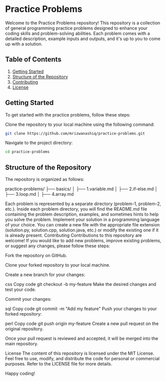 # Practice Problems
Welcome to the Practice Problems repository! This repository is a collection of general programming practice problems designed to enhance your coding skills and problem-solving abilities. Each problem comes with a detailed description, example inputs and outputs, and it's up to you to come up with a solution.

## Table of Contents
1. [Getting Started](#getting-started)
2. [Structure of the Repository](#structure-of-the-repository)
3. [Contributing](#contributing)
4. [License](#license)

## Getting Started

To get started with the practice problems, follow these steps:

Clone the repository to your local machine using the following command:

```bash
git clone https://github.com/mrizwanashiq/practice-problems.git
```

Navigate to the project directory:

```bash
cd practice-problems
```

## Structure of the Repository
The repository is organized as follows:

practice-problems/
├── basics/
│   ├── 1.variable.md
│   ├── 2.if-else.md
│   ├── 3.loop.md
│   ├── 4.array.md


Each problem is represented by a separate directory (problem-1, problem-2, etc.).
Inside each problem directory, you will find the README.md file containing the problem description, examples, and sometimes hints to help you solve the problem.
Implement your solution in a programming language of your choice. You can create a new file with the appropriate file extension (solution.py, solution.cpp, solution.java, etc.) or modify the existing one if it is already present.
Contributing
Contributions to this repository are welcome! If you would like to add new problems, improve existing problems, or suggest any changes, please follow these steps:

Fork the repository on GitHub.

Clone your forked repository to your local machine.

Create a new branch for your changes:

css
Copy code
git checkout -b my-feature
Make the desired changes and test your code.

Commit your changes:

sql
Copy code
git commit -m "Add my feature"
Push your changes to your forked repository:

perl
Copy code
git push origin my-feature
Create a new pull request on the original repository.

Once your pull request is reviewed and accepted, it will be merged into the main repository.

License
The content of this repository is licensed under the MIT License. Feel free to use, modify, and distribute the code for personal or commercial purposes. Refer to the LICENSE file for more details.

Happy coding!




